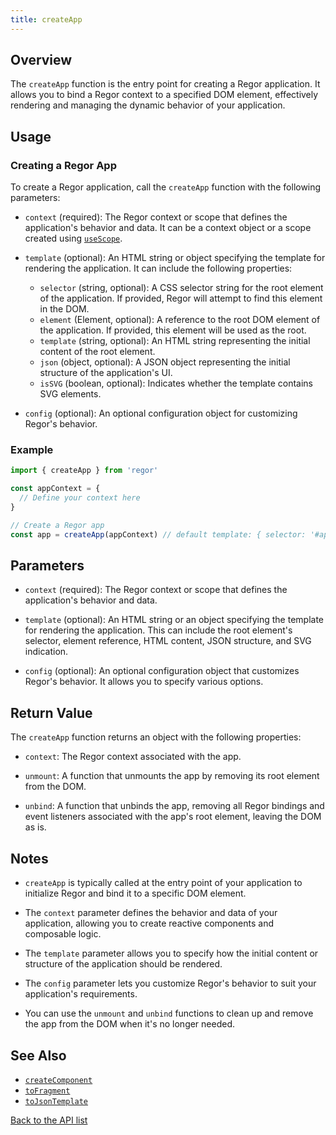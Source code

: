 ```yaml
---
title: createApp
---
```



## Overview

The `createApp` function is the entry point for creating a Regor application. It allows you to bind a Regor context to a specified DOM element, effectively rendering and managing the dynamic behavior of your application.

## Usage

### Creating a Regor App

To create a Regor application, call the `createApp` function with the following parameters:

- `context` (required): The Regor context or scope that defines the application's behavior and data. It can be a context object or a scope created using [`useScope`](#useScope).

- `template` (optional): An HTML string or object specifying the template for rendering the application. It can include the following properties:

  - `selector` (string, optional): A CSS selector string for the root element of the application. If provided, Regor will attempt to find this element in the DOM.
  - `element` (Element, optional): A reference to the root DOM element of the application. If provided, this element will be used as the root.
  - `template` (string, optional): An HTML string representing the initial content of the root element.
  - `json` (object, optional): A JSON object representing the initial structure of the application's UI.
  - `isSVG` (boolean, optional): Indicates whether the template contains SVG elements.

- `config` (optional): An optional configuration object for customizing Regor's behavior.

### Example

```ts
import { createApp } from 'regor'

const appContext = {
  // Define your context here
}

// Create a Regor app
const app = createApp(appContext) // default template: { selector: '#app'}
```

## Parameters

- `context` (required): The Regor context or scope that defines the application's behavior and data.

- `template` (optional): An HTML string or an object specifying the template for rendering the application. This can include the root element's selector, element reference, HTML content, JSON structure, and SVG indication.

- `config` (optional): An optional configuration object that customizes Regor's behavior. It allows you to specify various options.

## Return Value

The `createApp` function returns an object with the following properties:

- `context`: The Regor context associated with the app.

- `unmount`: A function that unmounts the app by removing its root element from the DOM.

- `unbind`: A function that unbinds the app, removing all Regor bindings and event listeners associated with the app's root element, leaving the DOM as is.

## Notes

- `createApp` is typically called at the entry point of your application to initialize Regor and bind it to a specific DOM element.

- The `context` parameter defines the behavior and data of your application, allowing you to create reactive components and composable logic.

- The `template` parameter allows you to specify how the initial content or structure of the application should be rendered.

- The `config` parameter lets you customize Regor's behavior to suit your application's requirements.

- You can use the `unmount` and `unbind` functions to clean up and remove the app from the DOM when it's no longer needed.

## See Also

- [`createComponent`](createComponent.md)
- [`toFragment`](toFragment.md)
- [`toJsonTemplate`](toJsonTemplate.md)

[Back to the API list](regor-api.md)
